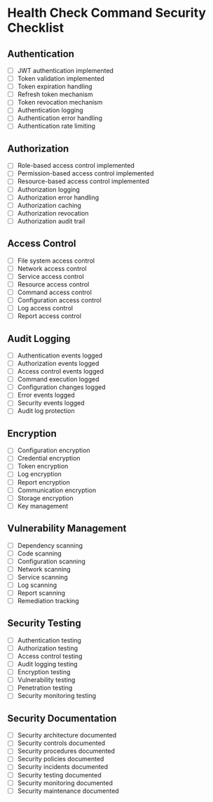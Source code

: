 # Health Check Command Security Checklist

## Authentication
- [ ] JWT authentication implemented
- [ ] Token validation implemented
- [ ] Token expiration handling
- [ ] Refresh token mechanism
- [ ] Token revocation mechanism
- [ ] Authentication logging
- [ ] Authentication error handling
- [ ] Authentication rate limiting

## Authorization
- [ ] Role-based access control implemented
- [ ] Permission-based access control implemented
- [ ] Resource-based access control implemented
- [ ] Authorization logging
- [ ] Authorization error handling
- [ ] Authorization caching
- [ ] Authorization revocation
- [ ] Authorization audit trail

## Access Control
- [ ] File system access control
- [ ] Network access control
- [ ] Service access control
- [ ] Resource access control
- [ ] Command access control
- [ ] Configuration access control
- [ ] Log access control
- [ ] Report access control

## Audit Logging
- [ ] Authentication events logged
- [ ] Authorization events logged
- [ ] Access control events logged
- [ ] Command execution logged
- [ ] Configuration changes logged
- [ ] Error events logged
- [ ] Security events logged
- [ ] Audit log protection

## Encryption
- [ ] Configuration encryption
- [ ] Credential encryption
- [ ] Token encryption
- [ ] Log encryption
- [ ] Report encryption
- [ ] Communication encryption
- [ ] Storage encryption
- [ ] Key management

## Vulnerability Management
- [ ] Dependency scanning
- [ ] Code scanning
- [ ] Configuration scanning
- [ ] Network scanning
- [ ] Service scanning
- [ ] Log scanning
- [ ] Report scanning
- [ ] Remediation tracking

## Security Testing
- [ ] Authentication testing
- [ ] Authorization testing
- [ ] Access control testing
- [ ] Audit logging testing
- [ ] Encryption testing
- [ ] Vulnerability testing
- [ ] Penetration testing
- [ ] Security monitoring testing

## Security Documentation
- [ ] Security architecture documented
- [ ] Security controls documented
- [ ] Security procedures documented
- [ ] Security policies documented
- [ ] Security incidents documented
- [ ] Security testing documented
- [ ] Security monitoring documented
- [ ] Security maintenance documented 